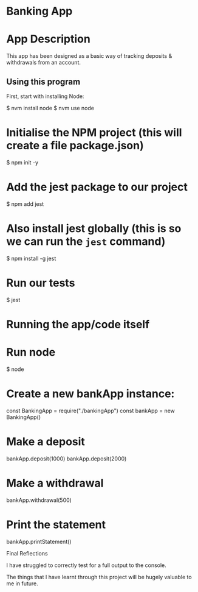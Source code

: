 # Banking App

# App Description

This app has been designed as a basic way of tracking deposits & withdrawals from an account.

## Using this program

First, start with installing Node:

$ nvm install node
$ nvm use node

# Initialise the NPM project (this will create a file package.json)

$ npm init -y

# Add the jest package to our project

$ npm add jest

# Also install jest globally (this is so we can run the `jest` command)

$ npm install -g jest

# Run our tests

$ jest

# Running the app/code itself

# Run node

$ node

# Create a new bankApp instance:

const BankingApp = require("./bankingApp")
const bankApp = new BankingApp()

# Make a deposit

bankApp.deposit(1000)
bankApp.deposit(2000)

# Make a withdrawal

bankApp.withdrawal(500)

# Print the statement

bankApp.printStatement()

Final Reflections

I have struggled to correctly test for a full output to the console.

The things that I have learnt through this project will be hugely valuable to me in future.

